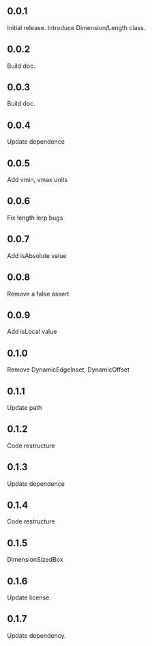 ## 0.0.1

Initial release. Introduce Dimension/Length class.

## 0.0.2

Build doc. 

## 0.0.3

Build doc.

## 0.0.4

Update dependence

## 0.0.5

Add vmin, vmax units

## 0.0.6

Fix length lerp bugs

## 0.0.7

Add isAbsolute value

## 0.0.8

Remove a false assert

## 0.0.9

Add isLocal value

## 0.1.0

Remove DynamicEdgeInset, DynamicOffset

## 0.1.1

Update path

## 0.1.2

Code restructure

## 0.1.3

Update dependence

## 0.1.4

Code restructure

## 0.1.5

DimensionSizedBox

## 0.1.6

Update license.

## 0.1.7

Update dependency.

